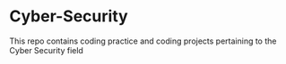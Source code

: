 # Cyber-Security
This repo contains coding practice and coding projects pertaining to the Cyber Security field
